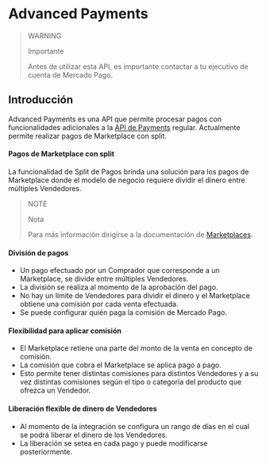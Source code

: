 # Advanced Payments

> WARNING
>
> Importante
>
> Antes de utilizar esta API, es importante contactar a tu ejecutivo de cuenta de Mercado Pago. 

## Introducción

Advanced Payments es una API que permite procesar pagos con funcionalidades adicionales a la [API de Payments](https://www.mercadopago.com.ar/developers/es/guides/payments/api/introduction/) regular. Actualmente permite realizar pagos de Marketplace con split.

#### Pagos de Marketplace con split

La funcionalidad de Split de Pagos brinda una solución para los pagos de Marketplace donde el modelo de negocio requiere dividir el dinero entre múltiples Vendedores.

> NOTE
>
> Nota
>
> Para más información dirigirse a la documentación de [Marketplaces](https://www.mercadopago.com.ar/developers/es/guides/marketplace/api/introduction/).

#### División de pagos

* Un pago efectuado por un Comprador que corresponde a un Marketplace, se divide entre múltiples Vendedores.
* La división se realiza al momento de la aprobación del pago.
* No hay un límite de Vendedores para dividir el dinero y el Marketplace obtiene una comisión por cada venta efectuada.
* Se puede configurar quién paga la comisión de Mercado Pago.

#### Flexibilidad para aplicar comisión

* El Marketplace retiene una parte del monto de la venta en concepto de comisión.
* La comisión que cobra el Marketplace se aplica pago a pago.
* Esto permite tener distintas comisiones para distintos Vendedores y a su vez distintas comisiones según el tipo o categoría del producto que ofrezca un Vendedor.

#### Liberación flexible de dinero de Vendedores

* Al momento de la integración se configura un rango de días en el cual se podrá liberar el dinero de los Vendedores.
* La liberación se setea en cada pago y puede modificarse posteriormente.

